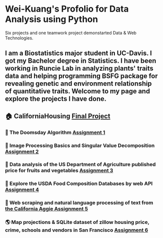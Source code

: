 # Wei-Kuang's Profolio for Data Analysis using Python
Six projects and one teamwork project demonstarted Data &amp; Web Technologies.




## I am a Biostatistics major student in UC-Davis. I got my Bachelor degree in Statistics. I have been working in Runcie Lab in analyzing plants' traits data and helping programming BSFG package for revealing genetic and environment relationship of quantitative traits. Welcome to my page and explore the projects I have done.

## :house: CaliforniaHousing <a href = "https://alice4926.github.io/CaliforniaHousing/">Final Project </a> 
### :calendar: The Doomsday Algorithm <a href = "HW1/assignment1.html">Assignment 1</a>  
### :rice_scene: Image Processing Basics and Singular Value Decomposition <a href = "HW2/assignment2.html">Assignment 2</a> 
### :corn: Data analysis of the US Department of Agriculture published price for fruits and vegetables <a href = "HW3/assignment3.html">Assignment 3</a> 
### :cake: Explore the USDA Food Composition Databases by web API <a href = "HW4/assignment4.html">Assignment 4</a> 
### :newspaper: Web scraping and natural language processing of text from<a href = "https://theaggie.org/"> the California Aggie </a> <a href = "HW5/assignment5.html">Assignment 5</a>    
### :earth_americas: Map projections & SQLite dataset of zillow housing price, crime, schools and vendors in San Francisco <a href = "HW6/assignment6.html">Assignment 6</a> 
